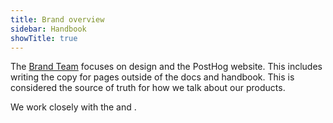 ```yaml
---
title: Brand overview
sidebar: Handbook
showTitle: true
---
```


The [Brand Team](/teams/brand) focuses on design and the PostHog website. This includes writing the copy for pages outside of the docs and handbook. This is considered the source of truth for how we talk about our products.

We work closely with the <SmallTeam slug="marketing" /> and <SmallTeam slug="content" />.
